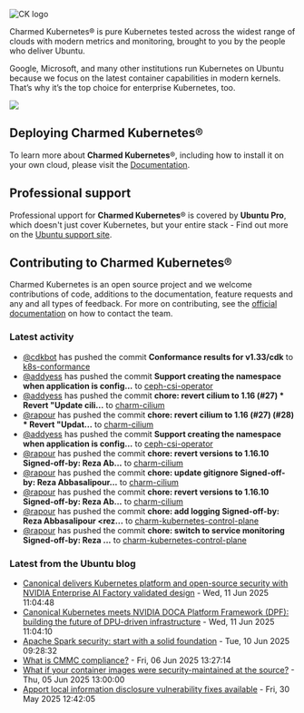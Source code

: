 ![CK logo](https://assets.ubuntu.com/v1/451d4cf4-Charmed+Kubernetes_RGB_onWhite_2022.svg)

Charmed Kubernetes® is pure Kubernetes tested across the widest range of clouds with modern metrics and monitoring, brought to you by the people who deliver Ubuntu.

Google, Microsoft, and many other institutions run Kubernetes on Ubuntu because we focus on the latest container capabilities in modern kernels. That’s why it’s the top choice for enterprise Kubernetes, too.

![](https://assets.ubuntu.com/v1/843c77b6-juju-at-a-glace.svg)

## Deploying Charmed Kubernetes®

To learn more about **Charmed Kubernetes**®, including how to install it on your own cloud, please visit the [Documentation][docs].

## Professional support

Professional upport for **Charmed Kubernetes**® is covered by **Ubuntu Pro**, which doesn't just cover Kubernetes, but your entire stack - Find out more on the [Ubuntu support site](https://ubuntu.com/support).

## Contributing to Charmed Kubernetes®

Charmed Kubernetes is an open source project and we welcome contributions of code, additions to the documentation, feature requests and any and all types of feedback. For more on contributing, see the [official documentation][get-in-touch] on how to contact the team.

<!-- LINKS -->
[docs]: https://ubuntu.com/kubernetes/docs
[get-in-touch]: https://ubuntu.com/kubernetes/docs/get-in-touch

### Latest activity

<!-- activity starts -->
 - [@cdkbot](https://github.com/cdkbot) has pushed the commit **Conformance results for v1.33/cdk** to [k8s-conformance](https://github.com/charmed-kubernetes/k8s-conformance)
 - [@addyess](https://github.com/addyess) has pushed the commit **Support creating the namespace when application is config...** to [ceph-csi-operator](https://github.com/charmed-kubernetes/ceph-csi-operator)
 - [@addyess](https://github.com/addyess) has pushed the commit **chore: revert cilium to 1.16 (#27)  * Revert "Update cili...** to [charm-cilium](https://github.com/charmed-kubernetes/charm-cilium)
 - [@rapour](https://github.com/rapour) has pushed the commit **chore: revert cilium to 1.16 (#27) (#28)  * Revert "Updat...** to [charm-cilium](https://github.com/charmed-kubernetes/charm-cilium)
 - [@addyess](https://github.com/addyess) has pushed the commit **Support creating the namespace when application is config...** to [ceph-csi-operator](https://github.com/charmed-kubernetes/ceph-csi-operator)
 - [@rapour](https://github.com/rapour) has pushed the commit **chore: revert versions to 1.16.10  Signed-off-by: Reza Ab...** to [charm-cilium](https://github.com/charmed-kubernetes/charm-cilium)
 - [@rapour](https://github.com/rapour) has pushed the commit **chore: update gitignore  Signed-off-by: Reza Abbasalipour...** to [charm-cilium](https://github.com/charmed-kubernetes/charm-cilium)
 - [@rapour](https://github.com/rapour) has pushed the commit **chore: revert versions to 1.16.10  Signed-off-by: Reza Ab...** to [charm-cilium](https://github.com/charmed-kubernetes/charm-cilium)
 - [@rapour](https://github.com/rapour) has pushed the commit **chore: add logging  Signed-off-by: Reza Abbasalipour <rez...** to [charm-kubernetes-control-plane](https://github.com/charmed-kubernetes/charm-kubernetes-control-plane)
 - [@rapour](https://github.com/rapour) has pushed the commit **chore: switch to service monitoring  Signed-off-by: Reza ...** to [charm-kubernetes-control-plane](https://github.com/charmed-kubernetes/charm-kubernetes-control-plane)
<!-- activity ends -->

<!-- roadmap starts -->

<!-- roadmap ends -->

### Latest from the Ubuntu blog

<!-- blog starts -->
* [Canonical delivers Kubernetes platform and open-source security with NVIDIA Enterprise AI Factory validated design](https://ubuntu.com//blog/canonical-delivers-kubernetes-platform-and-open-source-security-with-nvidia-enterprise-ai-factory-validated-design) - Wed, 11 Jun 2025 11:04:48 
* [Canonical Kubernetes meets NVIDIA DOCA Platform Framework (DPF): building the future of DPU-driven infrastructure](https://ubuntu.com//blog/canonical-kubernetes-meets-nvidia-doca-platform-framework-dpf-building-the-future-of-dpu-driven-infrastructure) - Wed, 11 Jun 2025 11:04:10 
* [Apache Spark security: start with a solid foundation](https://ubuntu.com//blog/apache-spark-security-start-with-a-solid-foundation) - Tue, 10 Jun 2025 09:28:32 
* [What is CMMC compliance?](https://ubuntu.com//blog/what-is-cmmc-compliance) - Fri, 06 Jun 2025 13:27:14 
* [What if your container images were security-maintained at the source?](https://ubuntu.com//blog/what-if-your-container-images-were-security-maintained-at-the-source) - Thu, 05 Jun 2025 13:00:00 
* [Apport local information disclosure vulnerability fixes available](https://ubuntu.com//blog/apport-local-information-disclosure-vulnerability-fixes-available) - Fri, 30 May 2025 12:42:05 
<!-- blog ends -->
